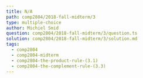 ```yaml
---
title: N/A
path: comp2804/2018-fall-midterm/3
type: multiple-choice
author: Michiel Smid
question: comp2804/2018-fall-midterm/3/question.ts
solution: comp2804/2018-fall-midterm/3/solution.md
tags:
  - comp2804
  - comp2804-midterm
  - comp2804-the-product-rule-(3.1)
  - comp2804-the-complement-rule-(3.3)
---
```

